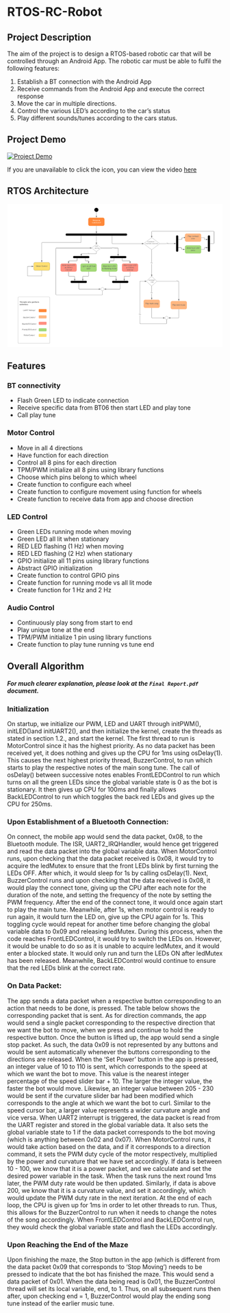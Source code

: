 # RTOS-RC-Robot

## Project Description
The aim of the project is to design a RTOS-based robotic car that will be controlled through an Android App. The robotic car must be able to fulfil the following features:

1. Establish a BT connection with the Android App
2. Receive commands from the Android App and execute the correct response
3. Move the car in multiple directions.
4. Control the various LED’s according to the car’s status
5. Play different sounds/tunes according to the cars status.

## Project Demo

[![Project Demo](https://img.youtube.com/vi/lY2sMF7wDPk/maxresdefault.jpg)](https://www.youtube.com/watch?v=lY2sMF7wDPk)

If you are unavailable to click the icon, you can view the video [here](https://www.youtube.com/watch?v=lY2sMF7wDPk)

## RTOS Architecture
![](./imgs/img1.PNG)

## Features
### BT connectivity
- Flash Green LED to indicate connection
- Receive specific data from BT06 then start LED and play tone
- Call play tune

### Motor Control
- Move in all 4 directions
- Have function for each direction
- Control all 8 pins for each direction
- TPM/PWM initialize all 8 pins using library functions
- Choose which pins belong to which wheel
- Create function to configure each wheel
- Create function to configure movement using function for wheels
- Create function to receive data from app and choose direction

### LED Control
- Green LEDs running mode when moving
- Green LED all lit when stationary
- RED LED flashing (1 Hz) when moving
- RED LED flashing (2 Hz) when stationary
- GPIO initialize all 11 pins using library functions
- Abstract GPIO initialization
- Create function to control GPIO pins
- Create function for running mode vs all lit mode
- Create function for 1 Hz and 2 Hz

### Audio Control
- Continuously play song from start to end
- Play unique tone at the end
- TPM/PWM initialize 1 pin using library functions
- Create function to play tune running vs tune end

## Overall Algorithm

##### For much clearer explanation, please look at the `Final Report.pdf` document. 

### Initialization
On startup, we initialize our PWM, LED and UART through initPWM(), initLED()and initUART2(), and then initialize 
the kernel, create the threads as stated in section 1.2., and start the kernel.
The first thread to run is MotorControl since it has the highest priority. As no data packet has been received yet, it does 
nothing and gives up the CPU for 1ms using osDelay(1). This causes the next highest priority thread, BuzzerControl, 
to run which starts to play the respective notes of the main song tune. The call of osDelay() between successive notes 
enables FrontLEDControl to run which turns on all the green LEDs since the global variable state is 0 as the bot is 
stationary. It then gives up CPU for 100ms and finally allows BackLEDControl to run which toggles the back red LEDs
and gives up the CPU for 250ms.

### Upon Establishment of a Bluetooth Connection:
On connect, the mobile app would send the data packet, 0x08, to the Bluetooth module. The ISR, UART2_IRQHandler, 
would hence get triggered and read the data packet into the global variable data.
When MotorControl runs, upon checking that the data packet received is 0x08, it would try to acquire the ledMutex
to ensure that the front LEDs blink by first turning the LEDs OFF. After which, it would sleep for 1s by calling osDelay(1).
Next, BuzzerControl runs and upon checking that the data received is 0x08, it would play the connect tone, giving up 
the CPU after each note for the duration of the note, and setting the frequency of the note by setting the PWM frequency. 
After the end of the connect tone, it would once again start to play the main tune.
Meanwhile, after 1s, when motor control is ready to run again, it would turn the LED on, give up the CPU again for 1s. This 
toggling cycle would repeat for another time before changing the global variable data to 0x09 and releasing ledMutex.
During this process, when the code reaches FrontLEDControl, it would try to switch the LEDs on. However, it would be 
unable to do so as it is unable to acquire ledMutex, and it would enter a blocked state. It would only run and turn the LEDs 
ON after ledMutex has been released. Meanwhile, BackLEDControl would continue to ensure that the red LEDs blink 
at the correct rate. 

### On Data Packet:
The app sends a data packet when a respective button corresponding to an action that needs to be done, is pressed. The 
table below shows the corresponding packet that is sent. As for direction commands, the app would send a single packet corresponding to the respective direction that we want the 
bot to move, when we press and continue to hold the respective button. Once the button is lifted up, the app would send a 
single stop packet. As such, the data 0x09 is not represented by any buttons and would be sent automatically whenever 
the buttons corresponding to the directions are released.
When the ‘Set Power’ button in the app is pressed, an integer value of 10 to 110 is sent, which corresponds to the 
speed at which we want the bot to move. This value is the nearest integer percentage of the speed slider bar + 10. The 
larger the integer value, the faster the bot would move. Likewise, an integer value between 205 - 230 would be sent if the 
curvature slider bar had been modified which corresponds to the angle at which we want the bot to curl. Similar to the speed 
cursor bar, a larger value represents a wider curvature angle and vice versa.
When UART2 interrupt is triggered, the data packet is read from the UART register and stored in the global variable data. 
It also sets the global variable state to 1 if the data packet corresponds to the bot moving (which is anything between 
0x02 and 0x07).
When MotorControl runs, it would take action based on the data, and if it corresponds to a direction command, it sets 
the PWM duty cycle of the motor respectively, multiplied by the power and curvature that we have set accordingly. If data 
is between 10 - 100, we know that it is a power packet, and we calculate and set the desired power variable in the task. 
When the task runs the next round 1ms later, the PWM duty rate would be then updated. Similarly, if data is above 200, 
we know that it is a curvature value, and set it accordingly, which would update the PWM duty rate in the next iteration. At 
the end of each loop, the CPU is given up for 1ms in order to let other threads to run.
Thus, this allows for the BuzzerControl to run when it needs to change the notes of the song accordingly. When
FrontLEDControl and BackLEDControl run, they would check the global variable state and flash the LEDs
accordingly.

### Upon Reaching the End of the Maze
Upon finishing the maze, the Stop button in the app (which is different from the data packet 0x09 that corresponds to ‘Stop 
Moving’) needs to be pressed to indicate that the bot has finished the maze. This would send a data packet of 0x01. When 
the data being read is 0x01, the BuzzerControl thread will set its local variable, end, to 1. Thus, on all subsequent runs 
then after, upon checking end = 1, BuzzerControl would play the ending song tune instead of the earlier music tune.
